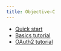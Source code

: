 ```yaml
---
title: Objective-C
---
```


- [Quick start](quickstart)
- [Basics tutorial](basics)
- [OAuth2 tutorial](oauth2)
